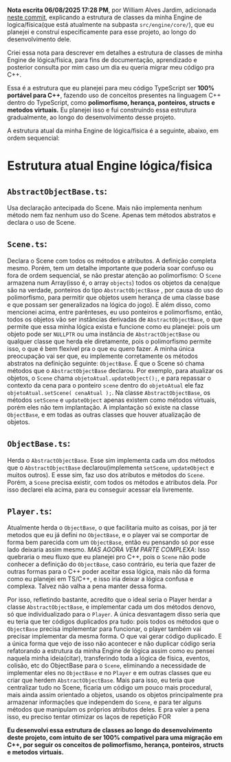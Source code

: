 **Nota escrita 06/08/2025 17:28 PM**, por William Alves Jardim, adicionada [neste commit](https://github.com/WilliamJardim/Engine/commit/047c23f7cb77d50922d409bc87f827ca39529d25), explicando a estrutura de classes da minha Engine de logica/física(que está atualmente na subpasta `src/engine/core/`), que eu planejei e construí especificamente para esse projeto, ao longo do desenvolvimento dele.

Criei essa nota para descrever em detalhes a estrutura de classes de minha Engine de lógica/fisica, para fins de documentação, aprendizado e posterior consulta por mim caso um dia eu queria migrar meu código pra C++. 

Essa é a estrutura que eu planejei para meu código TypeScript ser **100% portável para C++**, fazendo uso de conceitos presentes na linguagem C++ dentro do TypeScript, como **polimorfismo, herança, ponteiros, structs e metodos virtuais.**
Eu planejei isso e fui construindo essa estrutura gradualmente, ao longo do desenvolvimento desse projeto.

A estrutura atual da minha Engine de lógica/fisica é a seguinte, abaixo, em ordem sequencial:

# Estrutura atual Engine lógica/fisica

## `AbstractObjectBase.ts`: 
Usa declaração antecipada do Scene. Mais não implementa nenhum método nem faz nenhum uso do Scene. Apenas tem métodos abstratos e declara o uso de Scene.

## `Scene.ts`: 
Declara o Scene com todos os métodos e atributos. A definição completa mesmo. Porém, tem um detalhe importante que poderia soar confuso ou fora de ordem sequencial, se não prestar atenção ao polimorfismo: O `Scene` armazena num Array(isso é, o array `objects`) todos os objetos da cena(que são na verdade, ponteiros do tipo `AbstractObjectBase` , por causa do uso do polimorfismo, para permitir que objetos usem herança de uma classe base e que possam ser generalizados na lógica do jogo). E além disso, como mencionei acima, entre parênteses, eu uso ponteiros e polimorfismo, então, todos os objetos vão ser instâncias derivadas de `AbstractObjectBase`, o que permite que essa minha lógica exista e funcione como eu planejei: pois um objeto pode ser `NULLPTR` ou uma instância de `AbstractObjectBase` ou qualquer classe que herda ele diretamente, pois o polimorfismo permite isso, o que é bem flexível pra o que eu quero fazer. A minha única preocupação vai ser que, eu implemente corretamente os métodos abstratos na definição seguinte: `ObjectBase`. É que o Scene só chama métodos que o `AbstractObjectBase` declarou. Por exemplo, para atualizar os objetos, o `Scene` chama `objetoAtual.updateObject();`, e para repassar o contexto da cena para o ponteiro `scene` dentro do `objetoAtual` ele faz `objetoAtual.setScene( cenaAtual );`. Na classe `AbstractObjectBase`, os métodos `setScene` e `updateObject` apenas existem como métodos virtuais, porém eles não tem implantação. A implantação só existe na classe `ObjectBase`, e em todas as outras classes que houver atualização de objetos.
    
## `ObjectBase.ts`: 
Herda o `AbstractObjectBase`. Esse sim implementa cada um dos métodos que o `AbstractObjectBase` declarou(implementa `setScene`, `updateObject` e muitos outros). E esse sim, faz uso dos atributos e métodos do `Scene`. Porém, a `Scene` precisa existir, com todos os métodos e atributos dela. Por isso declarei ela acima, para eu conseguir acessar ela livremente.

## `Player.ts`: 
Atualmente herda o `ObjectBase`, o que facilitaria muito as coisas, por já ter metodos que eu já defini no `ObjectBase`, e o player vai se comportar de forma bem parecida com um `ObjectBase`, então eu pensando só por esse lado deixaria assim mesmo. 
*MAS AGORA VEM PARTE COMPLEXA*: Isso quebraria o meu fluxo que eu planejei pro C++, pois o `Scene` não pode conhecer a definição do `ObjectBase`, caso contrário, eu teria que fazer de outras formas para o C++ poder aceitar essa lógica, mais não dá forma como eu planejei em TS/C++, e isso iria deixar a lógica confusa e complexa. Talvez não valha a pena manter dessa forma.

Por isso, refletindo bastante, acredito que o ideal seria o Player herdar a classe `AbstractObjectBase`, e implementar cada um dos métodos denovo, só que individualizado para o `Player`. A única desvantagem disso seria que eu teria que ter códigos duplicados pra tudo: pois todos os métodos que o `ObjectBase` precisa implementar para funcionar, o player também vai precisar implementar da mesma forma. O que vai gerar código duplicado. E a única forma que vejo de isso não acontecer e não duplicar código seria refatorando a estrutura da minha Engine de lógica assim como eu pensei naquela minha ideia(citar), transferindo toda a lógica de física, eventos, colisão, etc do ObjectBase para o `Scene`, eliminando a necessidade de implementar eles no `ObjectBase` e no `Player` e em outras classes que eu criar que herdem `AbstractObjectBase`. Mais para isso, eu teria que centralizar tudo no Scene, ficaria um código um pouco mais procedural, mais ainda assim orientado a objetos, usando os objetos principalmente pra armazenar informações que independem do `Scene`, e para ter alguns métodos que manipulam os próprios atributos deles. E pra valer a pena isso, eu preciso tentar otimizar os laços de repetição FOR 

**Eu desenvolvi essa estrutura de classes ao longo do desenvolvimento deste projeto, com intuito de ser 100% compativel para uma migração em C++, por seguir os conceitos de polimorfismo, herança, ponteiros, structs e metodos virtuais.**
